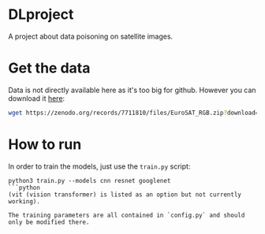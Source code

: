 # DLproject
A project about data poisoning on satellite images. 

# Get the data
Data is not directly available here as it's too big for github. However you can download it [here](https://zenodo.org/records/7711810#.ZAm3k-zMKEA):
```bash
wget https://zenodo.org/records/7711810/files/EuroSAT_RGB.zip?download=1
```
# How to run
In order to train the models, just use the `train.py` script:
```
python3 train.py --models cnn resnet googlenet
```python
(vit (vision transformer) is listed as an option but not currently working).

The training parameters are all contained in `config.py` and should only be modified there. 
